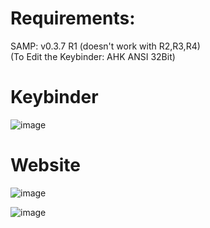 # Requirements:
SAMP: v0.3.7 R1 (doesn't work with R2,R3,R4)  
(To Edit the Keybinder: AHK ANSI 32Bit)

# Keybinder
![image](https://user-images.githubusercontent.com/31670615/137601590-051cf4e3-502b-4b7e-a1d6-6bb7ca37893f.png)

# Website
![image](https://user-images.githubusercontent.com/31670615/137601633-7bcd467a-b0e4-473a-bd9e-4728784879fe.png)

![image](https://user-images.githubusercontent.com/31670615/137601601-308fb1b3-df0b-4ac6-99b4-3af2b43c48d6.png)

